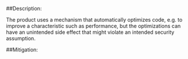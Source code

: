 ##Description:

The product uses a mechanism that automatically optimizes code, e.g. to improve a characteristic such as performance, but the optimizations can have an unintended side effect that might violate an intended security assumption.



##Mitigation:

